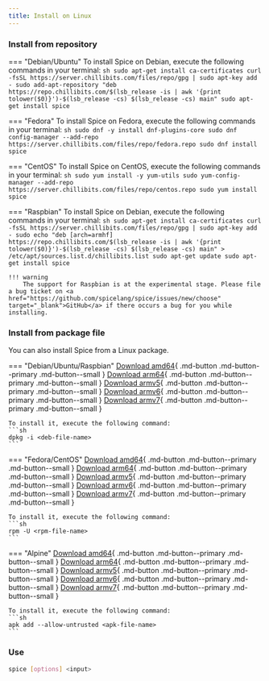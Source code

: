 ```yaml
---
title: Install on Linux
---
```


### Install from repository
=== "Debian/Ubuntu"
    To install Spice on Debian, execute the following commands in your terminal:
    ```sh
    sudo apt-get install ca-certificates
    curl -fsSL https://server.chillibits.com/files/repo/gpg | sudo apt-key add -
	sudo add-apt-repository "deb https://repo.chillibits.com/$(lsb_release -is | awk '{print tolower($0)}')-$(lsb_release -cs) $(lsb_release -cs) main"
	sudo apt-get install spice
    ```

=== "Fedora"
    To install Spice on Fedora, execute the following commands in your terminal:
    ```sh
    sudo dnf -y install dnf-plugins-core
	sudo dnf config-manager --add-repo https://server.chillibits.com/files/repo/fedora.repo
	sudo dnf install spice
    ```

=== "CentOS"
    To install Spice on CentOS, execute the following commands in your terminal:
    ```sh
    sudo yum install -y yum-utils
	sudo yum-config-manager --add-repo https://server.chillibits.com/files/repo/centos.repo
	sudo yum install spice
    ```

=== "Raspbian"
    To install Spice on Debian, execute the following commands in your terminal:
    ```sh
    sudo apt-get install ca-certificates
    curl -fsSL https://server.chillibits.com/files/repo/gpg | sudo apt-key add -
    sudo echo "deb [arch=armhf] https://repo.chillibits.com/$(lsb_release -is | awk '{print tolower($0)}')-$(lsb_release -cs) $(lsb_release -cs) main" > /etc/apt/sources.list.d/chillibits.list
    sudo apt-get update
    sudo apt-get install spice
    ```

    !!! warning
        The support for Raspbian is at the experimental stage. Please file a bug ticket on <a href="https://github.com/spicelang/spice/issues/new/choose" target="_blank">GitHub</a> if there occurs a bug for you while installing.

### Install from package file
You can also install Spice from a Linux package.

=== "Debian/Ubuntu/Raspbian"
    [Download amd64](https://github.com/spicelang/spice/releases/latest/download/spice_amd64.deb){ .md-button .md-button--primary .md-button--small }
    [Download arm64](https://github.com/spicelang/spice/releases/latest/download/spice_arm64.deb){ .md-button .md-button--primary .md-button--small }
    [Download armv5](https://github.com/spicelang/spice/releases/latest/download/spice_armv5.deb){ .md-button .md-button--primary .md-button--small }
    [Download armv6](https://github.com/spicelang/spice/releases/latest/download/spice_armv6.deb){ .md-button .md-button--primary .md-button--small }
    [Download armv7](https://github.com/spicelang/spice/releases/latest/download/spice_armv7.deb){ .md-button .md-button--primary .md-button--small }

    To install it, execute the following command:
    ```sh
    dpkg -i <deb-file-name>
    ```

=== "Fedora/CentOS"
    [Download amd64](https://github.com/spicelang/spice/releases/latest/download/spice_amd64.rpm){ .md-button .md-button--primary .md-button--small }
    [Download arm64](https://github.com/spicelang/spice/releases/latest/download/spice_arm64.rpm){ .md-button .md-button--primary .md-button--small }
    [Download armv5](https://github.com/spicelang/spice/releases/latest/download/spice_armv5.rpm){ .md-button .md-button--primary .md-button--small }
    [Download armv6](https://github.com/spicelang/spice/releases/latest/download/spice_armv6.rpm){ .md-button .md-button--primary .md-button--small }
    [Download armv7](https://github.com/spicelang/spice/releases/latest/download/spice_armv7.rpm){ .md-button .md-button--primary .md-button--small }

    To install it, execute the following command:
    ```sh
    rpm -U <rpm-file-name>
    ```

=== "Alpine"
    [Download amd64](https://github.com/spicelang/spice/releases/latest/download/spice_amd64.apk){ .md-button .md-button--primary .md-button--small }
    [Download arm64](https://github.com/spicelang/spice/releases/latest/download/spice_arm64.apk){ .md-button .md-button--primary .md-button--small }
    [Download armv5](https://github.com/spicelang/spice/releases/latest/download/spice_armv5.apk){ .md-button .md-button--primary .md-button--small }
    [Download armv6](https://github.com/spicelang/spice/releases/latest/download/spice_armv6.apk){ .md-button .md-button--primary .md-button--small }
    [Download armv7](https://github.com/spicelang/spice/releases/latest/download/spice_armv7.apk){ .md-button .md-button--primary .md-button--small }

    To install it, execute the following command:
    ```sh
    apk add --allow-untrusted <apk-file-name>
    ```

### Use
```sh
spice [options] <input>
```